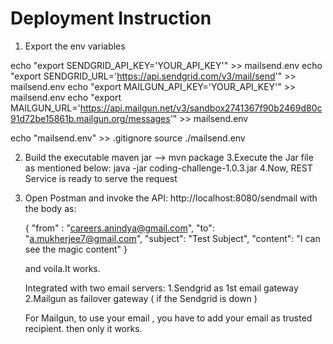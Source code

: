 Deployment Instruction
=============================

1. Export the env variables

echo "export SENDGRID_API_KEY='YOUR_API_KEY'" >> mailsend.env
echo "export SENDGRID_URL='https://api.sendgrid.com/v3/mail/send'" >> mailsend.env
echo "export MAILGUN_API_KEY='YOUR_API_KEY'" >> mailsend.env
echo "export MAILGUN_URL='https://api.mailgun.net/v3/sandbox2741367f90b2469d80c91d72be15861b.mailgun.org/messages'" >> mailsend.env

echo "mailsend.env" >> .gitignore
source ./mailsend.env

2. Build the executable maven jar
	--> mvn package
3.Execute the Jar file as mentioned below:
	java -jar coding-challenge-1.0.3.jar
4.Now, REST Service is ready to serve the request
5. Open Postman and invoke the API: http://localhost:8080/sendmail with the body as:

   {
	"from" : "careers.anindya@gmail.com",
	"to": "a.mukherjee7@gmail.com",
	"subject": "Test Subject",
	"content": "I can see the magic content"
   }
   
   and voila.It works.
   
   Integrated with two email servers:
   1.Sendgrid as 1st email gateway
   2.Mailgun as failover gateway ( if the Sendgrid is down )
   
   For Mailgun, to use your email , you have to add your email as trusted recipient. then only it works.
   
   
	

